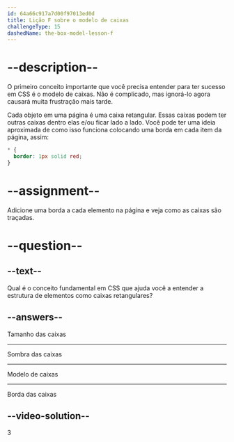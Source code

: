 ```yaml
---
id: 64a66c917a7d00f97013ed0d
title: Lição F sobre o modelo de caixas
challengeType: 15
dashedName: the-box-model-lesson-f
--- 
```

# --description--

O primeiro conceito importante que você precisa entender para ter sucesso em CSS é o modelo de caixas. Não é complicado, mas ignorá-lo agora causará muita frustração mais tarde.

Cada objeto em uma página é uma caixa retangular. Essas caixas podem ter outras caixas dentro elas e/ou ficar lado a lado. Você pode ter uma ideia aproximada de como isso funciona colocando uma borda em cada item da página, assim:

```css
* {
  border: 1px solid red;
}
```

# --assignment--

Adicione uma borda a cada elemento na página e veja como as caixas são traçadas.

# --question--

## --text--

Qual é o conceito fundamental em CSS que ajuda você a entender a estrutura de elementos como caixas retangulares?

## --answers--

Tamanho das caixas

---

Sombra das caixas

---

Modelo de caixas

---

Borda das caixas


## --video-solution--

3
